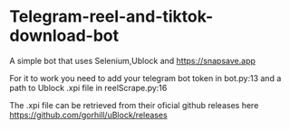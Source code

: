 # Telegram-reel-and-tiktok-download-bot


A simple bot that uses Selenium,Ublock and https://snapsave.app

For it to work you need to add your telegram bot token in bot.py:13 and a path to Ublock .xpi file in reelScrape.py:16

The .xpi file can be retrieved from their oficial github releases here https://github.com/gorhill/uBlock/releases